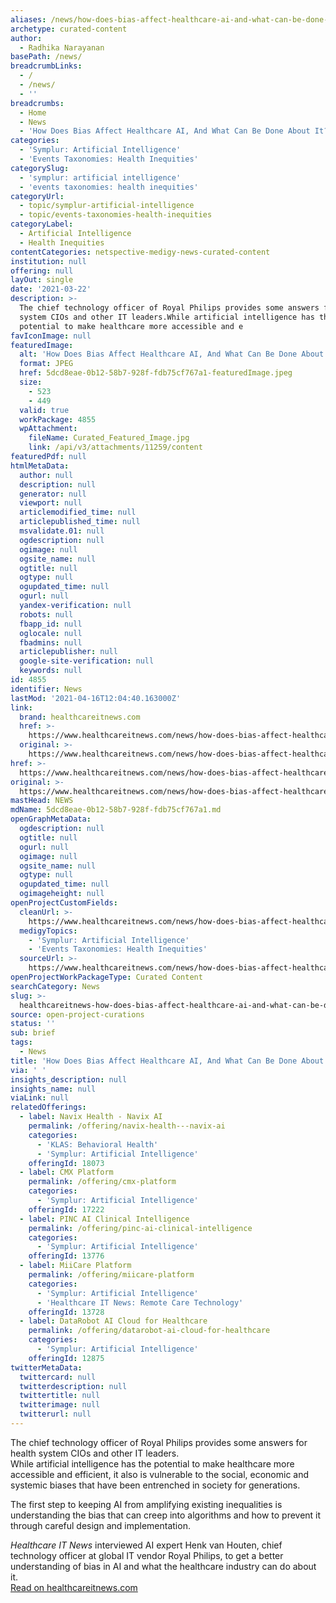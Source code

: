 ```yaml
---
aliases: /news/how-does-bias-affect-healthcare-ai-and-what-can-be-done-about-it
archetype: curated-content
author:
  - Radhika Narayanan
basePath: /news/
breadcrumbLinks:
  - /
  - /news/
  - ''
breadcrumbs:
  - Home
  - News
  - 'How Does Bias Affect Healthcare AI, And What Can Be Done About It?'
categories:
  - 'Symplur: Artificial Intelligence'
  - 'Events Taxonomies: Health Inequities'
categorySlug:
  - 'symplur: artificial intelligence'
  - 'events taxonomies: health inequities'
categoryUrl:
  - topic/symplur-artificial-intelligence
  - topic/events-taxonomies-health-inequities
categoryLabel:
  - Artificial Intelligence
  - Health Inequities
contentCategories: netspective-medigy-news-curated-content
institution: null
offering: null
layOut: single
date: '2021-03-22'
description: >-
  The chief technology officer of Royal Philips provides some answers for health
  system CIOs and other IT leaders.While artificial intelligence has the
  potential to make healthcare more accessible and e
favIconImage: null
featuredImage:
  alt: 'How Does Bias Affect Healthcare AI, And What Can Be Done About It?'
  format: JPEG
  href: 5dcd8eae-0b12-58b7-928f-fdb75cf767a1-featuredImage.jpeg
  size:
    - 523
    - 449
  valid: true
  workPackage: 4855
  wpAttachment:
    fileName: Curated_Featured_Image.jpg
    link: /api/v3/attachments/11259/content
featuredPdf: null
htmlMetaData:
  author: null
  description: null
  generator: null
  viewport: null
  articlemodified_time: null
  articlepublished_time: null
  msvalidate.01: null
  ogdescription: null
  ogimage: null
  ogsite_name: null
  ogtitle: null
  ogtype: null
  ogupdated_time: null
  ogurl: null
  yandex-verification: null
  robots: null
  fbapp_id: null
  oglocale: null
  fbadmins: null
  articlepublisher: null
  google-site-verification: null
  keywords: null
id: 4855
identifier: News
lastMod: '2021-04-16T12:04:40.163000Z'
link:
  brand: healthcareitnews.com
  href: >-
    https://www.healthcareitnews.com/news/how-does-bias-affect-healthcare-ai-and-what-can-be-done-about-it
  original: >-
    https://www.healthcareitnews.com/news/how-does-bias-affect-healthcare-ai-and-what-can-be-done-about-it
href: >-
  https://www.healthcareitnews.com/news/how-does-bias-affect-healthcare-ai-and-what-can-be-done-about-it
original: >-
  https://www.healthcareitnews.com/news/how-does-bias-affect-healthcare-ai-and-what-can-be-done-about-it
mastHead: NEWS
mdName: 5dcd8eae-0b12-58b7-928f-fdb75cf767a1.md
openGraphMetaData:
  ogdescription: null
  ogtitle: null
  ogurl: null
  ogimage: null
  ogsite_name: null
  ogtype: null
  ogupdated_time: null
  ogimageheight: null
openProjectCustomFields:
  cleanUrl: >-
    https://www.healthcareitnews.com/news/how-does-bias-affect-healthcare-ai-and-what-can-be-done-about-it
  medigyTopics:
    - 'Symplur: Artificial Intelligence'
    - 'Events Taxonomies: Health Inequities'
  sourceUrl: >-
    https://www.healthcareitnews.com/news/how-does-bias-affect-healthcare-ai-and-what-can-be-done-about-it
openProjectWorkPackageType: Curated Content
searchCategory: News
slug: >-
  healthcareitnews-how-does-bias-affect-healthcare-ai-and-what-can-be-done-about-it
source: open-project-curations
status: ''
sub: brief
tags:
  - News
title: 'How Does Bias Affect Healthcare AI, And What Can Be Done About It?'
via: ' '
insights_description: null
insights_name: null
viaLink: null
relatedOfferings:
  - label: Navix Health - Navix AI
    permalink: /offering/navix-health---navix-ai
    categories:
      - 'KLAS: Behavioral Health'
      - 'Symplur: Artificial Intelligence'
    offeringId: 18073
  - label: CMX Platform
    permalink: /offering/cmx-platform
    categories:
      - 'Symplur: Artificial Intelligence'
    offeringId: 17222
  - label: PINC AI Clinical Intelligence
    permalink: /offering/pinc-ai-clinical-intelligence
    categories:
      - 'Symplur: Artificial Intelligence'
    offeringId: 13776
  - label: MiiCare Platform
    permalink: /offering/miicare-platform
    categories:
      - 'Symplur: Artificial Intelligence'
      - 'Healthcare IT News: Remote Care Technology'
    offeringId: 13728
  - label: DataRobot AI Cloud for Healthcare
    permalink: /offering/datarobot-ai-cloud-for-healthcare
    categories:
      - 'Symplur: Artificial Intelligence'
    offeringId: 12875
twitterMetaData:
  twittercard: null
  twitterdescription: null
  twittertitle: null
  twitterimage: null
  twitterurl: null
---
```

<p>The chief technology officer of Royal Philips provides some answers for health system CIOs and other IT leaders.<br>While artificial intelligence has the potential to make healthcare more accessible and efficient, it also is vulnerable to the social, economic and systemic biases that have been entrenched in society for generations.</p><p>The first step to keeping AI from amplifying existing inequalities is understanding the bias that can creep into algorithms and how to prevent it through careful design and implementation.</p><p><i>Healthcare IT News</i> interviewed AI expert Henk van Houten, chief technology officer at global IT vendor Royal Philips, to get a better understanding of bias in AI and what the healthcare industry can do about it.<br><a href="https://www.healthcareitnews.com/news/how-does-bias-affect-healthcare-ai-and-what-can-be-done-about-it">Read on healthcareitnews.com</a></p>
